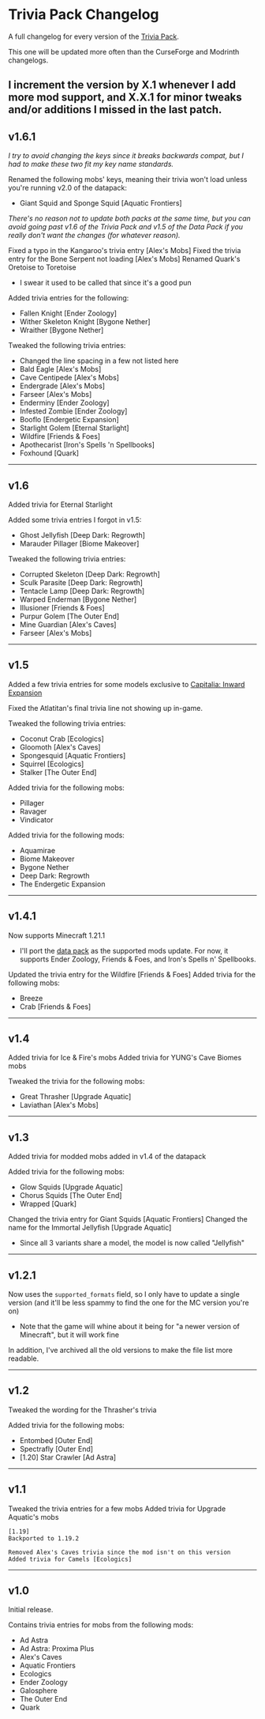 # Trivia Pack Changelog

A full changelog for every version of the [Trivia Pack](https://www.curseforge.com/minecraft/texture-packs/extra-data-models-trivia).

This one will be updated more often than the CurseForge and Modrinth changelogs.

I increment the version by X.1 whenever I add more mod support, and X.X.1 for minor tweaks and/or additions I missed in the last patch.
--------------------------------------------------------------------------------------------------------------------------------------------------------------------------------------------------------

## v1.6.1

*I try to avoid changing the keys since it breaks backwards compat, but I had to make these two fit my key name standards.*

Renamed the following mobs' keys, meaning their trivia won't load unless you're running v2.0 of the datapack:
- Giant Squid and Sponge Squid [Aquatic Frontiers]

*There's no reason not to update both packs at the same time, but you can avoid going past v1.6 of the Trivia Pack and v1.5 of the Data Pack if you really don't want the changes (for whatever reason).*

Fixed a typo in the Kangaroo's trivia entry [Alex's Mobs]
Fixed the trivia entry for the Bone Serpent not loading [Alex's Mobs]
Renamed Quark's Oretoise to Toretoise
- I swear it used to be called that since it's a good pun

Added trivia entries for the following:
- Fallen Knight [Ender Zoology]
- Wither Skeleton Knight [Bygone Nether]
- Wraither [Bygone Nether]

Tweaked the following trivia entries:
- Changed the line spacing in a few not listed here
- Bald Eagle [Alex's Mobs]
- Cave Centipede [Alex's Mobs]
- Endergrade [Alex's Mobs]
- Farseer [Alex's Mobs]
- Enderminy [Ender Zoology]
- Infested Zombie [Ender Zoology]
- Booflo [Endergetic Expansion]
- Starlight Golem [Eternal Starlight]
- Wildfire [Friends & Foes]
- Apothecarist [Iron's Spells 'n Spellbooks]
- Foxhound [Quark]


--------------------------------------------------
## v1.6

Added trivia for Eternal Starlight

Added some trivia entries I forgot in v1.5:
- Ghost Jellyfish [Deep Dark: Regrowth]
- Marauder Pillager [Biome Makeover]

Tweaked the following trivia entries:
- Corrupted Skeleton [Deep Dark: Regrowth]
- Sculk Parasite [Deep Dark: Regrowth]
- Tentacle Lamp [Deep Dark: Regrowth]
- Warped Enderman [Bygone Nether]
- Illusioner [Friends & Foes]
- Purpur Golem [The Outer End]
- Mine Guardian [Alex's Caves]
- Farseer [Alex's Mobs]


--------------------------------------------------
## v1.5

Added a few trivia entries for some models exclusive to [Capitalia: Inward Expansion](https://www.curseforge.com/minecraft/modpacks/capitalia-2)

Fixed the Atlatitan's final trivia line not showing up in-game.

Tweaked the following trivia entries:
- Coconut Crab [Ecologics]
- Gloomoth [Alex's Caves]
- Spongesquid [Aquatic Frontiers]
- Squirrel [Ecologics]
- Stalker [The Outer End]

Added trivia for the following mobs:
- Pillager
- Ravager
- Vindicator

Added trivia for the following mods:
- Aquamirae
- Biome Makeover
- Bygone Nether
- Deep Dark: Regrowth
- The Endergetic Expansion


--------------------------------------------------
## v1.4.1

Now supports Minecraft 1.21.1
- I'll port the [data pack](https://www.curseforge.com/minecraft/data-packs/extra-data-models) as the supported mods update. For now, it supports Ender Zoology, Friends & Foes, and Iron's Spells n' Spellbooks.

Updated the trivia entry for the Wildfire [Friends & Foes]
Added trivia for the following mobs:
- Breeze
- Crab [Friends & Foes]


--------------------------------------------------
## v1.4

Added trivia for Ice & Fire's mobs
Added trivia for YUNG's Cave Biomes mobs

Tweaked the trivia for the following mobs:
- Great Thrasher [Upgrade Aquatic]
- Laviathan [Alex's Mobs]


--------------------------------------------------
## v1.3

Added trivia for modded mobs added in v1.4 of the datapack

Added trivia for the following mobs:
- Glow Squids [Upgrade Aquatic]
- Chorus Squids [The Outer End]
- Wrapped [Quark]

Changed the trivia entry for Giant Squids [Aquatic Frontiers]
Changed the name for the Immortal Jellyfish [Upgrade Aquatic]
- Since all 3 variants share a model, the model is now called "Jellyfish"


--------------------------------------------------
## v1.2.1

Now uses the `supported_formats` field, so I only have to update a single version (and it'll be less spammy to find the one for the MC version you're on)
- Note that the game will whine about it being for "a newer version of Minecraft", but it will work fine

In addition, I've archived all the old versions to make the file list more readable.


--------------------------------------------------
## v1.2

Tweaked the wording for the Thrasher's trivia

Added trivia for the following mobs:
- Entombed [Outer End]
- Spectrafly [Outer End]
- [1.20] Star Crawler [Ad Astra]


--------------------------------------------------
## v1.1

Tweaked the trivia entries for a few mobs
Added trivia for Upgrade Aquatic's mobs

	[1.19]
	Backported to 1.19.2

	Removed Alex's Caves trivia since the mod isn't on this version
	Added trivia for Camels [Ecologics]


--------------------------------------------------
## v1.0

Initial release.

Contains trivia entries for mobs from the following mods:

- Ad Astra
- Ad Astra: Proxima Plus
- Alex's Caves
- Aquatic Frontiers
- Ecologics
- Ender Zoology
- Galosphere
- The Outer End
- Quark
